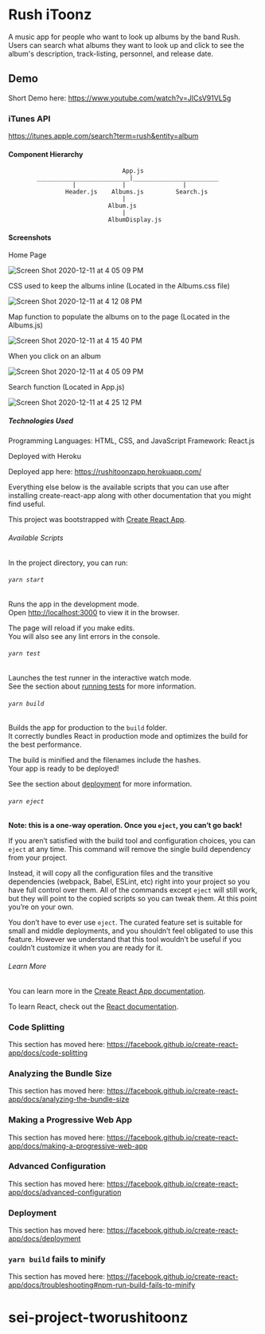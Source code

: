 # Rush iToonz

A music app for people who want to look up albums by the band Rush. Users can search what albums they want to look up and click to see the album's description, track-listing, personnel, and release date.

## Demo

Short Demo here: https://www.youtube.com/watch?v=JICsV91VL5g

### iTunes API

https://itunes.apple.com/search?term=rush&entity=album

#### Component Hierarchy

                                    App.js
            __________________________|________________________
                      |             |                |
                    Header.js    Albums.js         Search.js
                                    |
                                Album.js
                                    |
                                AlbumDisplay.js
#### Screenshots

Home Page

![Screen Shot 2020-12-11 at 4 05 09 PM](https://user-images.githubusercontent.com/62581000/101954963-fc76aa80-3bca-11eb-8cc2-b9a05de83063.png)

CSS used to keep the albums inline (Located in the Albums.css file)

![Screen Shot 2020-12-11 at 4 12 08 PM](https://user-images.githubusercontent.com/62581000/101955381-aeae7200-3bcb-11eb-8db1-71eddd89103e.png)

Map function to populate the albums on to the page (Located in the Albums.js)

![Screen Shot 2020-12-11 at 4 15 40 PM](https://user-images.githubusercontent.com/62581000/101955632-309e9b00-3bcc-11eb-89eb-cb8e4b825611.png)

When you click on an album

![Screen Shot 2020-12-11 at 4 05 09 PM](https://user-images.githubusercontent.com/62581000/101955154-4eb7cb80-3bcb-11eb-9803-37449c3a48db.png)

Search function (Located in App.js)

![Screen Shot 2020-12-11 at 4 25 12 PM](https://user-images.githubusercontent.com/62581000/101956389-86c00e00-3bcd-11eb-9680-5d2f6ec4afd2.png)



##### Technologies Used

Programming Languages: HTML, CSS, and JavaScript
Framework: React.js

Deployed with Heroku

Deployed app here: https://rushitoonzapp.herokuapp.com/

Everything else below is the available scripts that you can use after installing create-react-app along with other documentation that you might find useful.

This project was bootstrapped with [Create React App](https://github.com/facebook/create-react-app).

###### Available Scripts

In the project directory, you can run:

###### `yarn start`

Runs the app in the development mode.<br />
Open [http://localhost:3000](http://localhost:3000) to view it in the browser.

The page will reload if you make edits.<br />
You will also see any lint errors in the console.

###### `yarn test`

Launches the test runner in the interactive watch mode.<br />
See the section about [running tests](https://facebook.github.io/create-react-app/docs/running-tests) for more information.

###### `yarn build`

Builds the app for production to the `build` folder.<br />
It correctly bundles React in production mode and optimizes the build for the best performance.

The build is minified and the filenames include the hashes.<br />
Your app is ready to be deployed!

See the section about [deployment](https://facebook.github.io/create-react-app/docs/deployment) for more information.

###### `yarn eject`

**Note: this is a one-way operation. Once you `eject`, you can’t go back!**

If you aren’t satisfied with the build tool and configuration choices, you can `eject` at any time. This command will remove the single build dependency from your project.

Instead, it will copy all the configuration files and the transitive dependencies (webpack, Babel, ESLint, etc) right into your project so you have full control over them. All of the commands except `eject` will still work, but they will point to the copied scripts so you can tweak them. At this point you’re on your own.

You don’t have to ever use `eject`. The curated feature set is suitable for small and middle deployments, and you shouldn’t feel obligated to use this feature. However we understand that this tool wouldn’t be useful if you couldn’t customize it when you are ready for it.

###### Learn More

You can learn more in the [Create React App documentation](https://facebook.github.io/create-react-app/docs/getting-started).

To learn React, check out the [React documentation](https://reactjs.org/).

### Code Splitting

This section has moved here: https://facebook.github.io/create-react-app/docs/code-splitting

### Analyzing the Bundle Size

This section has moved here: https://facebook.github.io/create-react-app/docs/analyzing-the-bundle-size

### Making a Progressive Web App

This section has moved here: https://facebook.github.io/create-react-app/docs/making-a-progressive-web-app

### Advanced Configuration

This section has moved here: https://facebook.github.io/create-react-app/docs/advanced-configuration

### Deployment

This section has moved here: https://facebook.github.io/create-react-app/docs/deployment

### `yarn build` fails to minify

This section has moved here: https://facebook.github.io/create-react-app/docs/troubleshooting#npm-run-build-fails-to-minify
# sei-project-tworushitoonz
